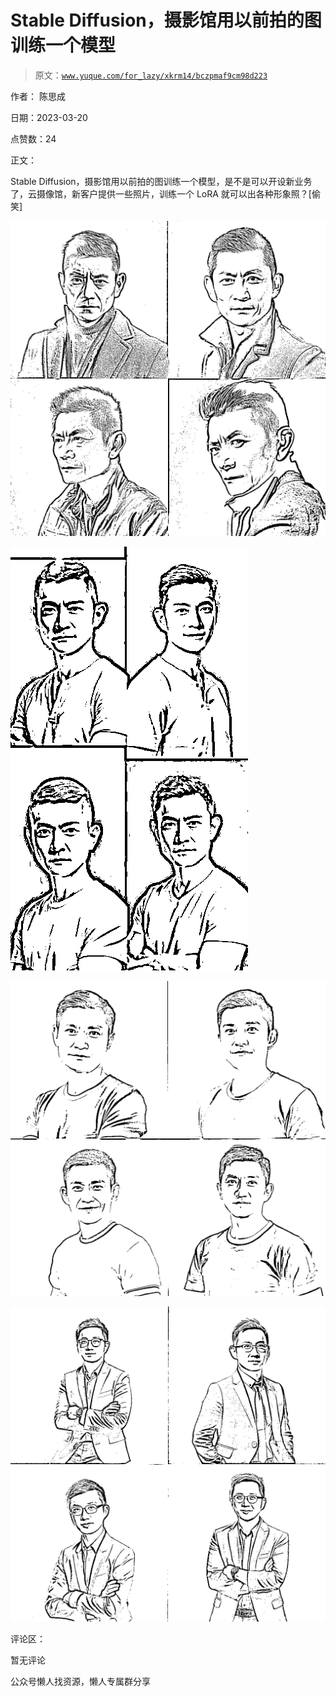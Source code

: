 # Stable Diffusion，摄影馆用以前拍的图训练一个模型

> 原文：[`www.yuque.com/for_lazy/xkrm14/bczpmaf9cm98d223`](https://www.yuque.com/for_lazy/xkrm14/bczpmaf9cm98d223)



作者： 陈思成



日期：2023-03-20



点赞数：24

<ne-card data-card-name="hr" data-card-type="block" id="hvNEf" data-event-boundary="card">

正文：



Stable Diffusion，摄影馆用以前拍的图训练一个模型，是不是可以开设新业务了，云摄像馆，新客户提供一些照片，训练一个 LoRA 就可以出各种形象照？[偷笑]



<ne-card data-card-name="image" data-card-type="inline" id="el51U" data-event-boundary="card">![](img/ab230aab123c2d5bec7a99140ec17de5.png)</ne-card>



<ne-card data-card-name="image" data-card-type="inline" id="rPoq2" data-event-boundary="card">![](img/a8f7586a01f774ddda057b11491f1ee4.png)</ne-card>



<ne-card data-card-name="image" data-card-type="inline" id="SIbdX" data-event-boundary="card">![](img/a062c994a0fce9c3716fa9dc8fbd0d8f.png)</ne-card>



<ne-card data-card-name="image" data-card-type="inline" id="pSecx" data-event-boundary="card">![](img/f99e8b1061670b3a17c8f6b8e8a6713e.png)</ne-card>

<ne-card data-card-name="hr" data-card-type="block" id="Ip9bX" data-event-boundary="card">

评论区：



暂无评论

<ne-card data-card-name="hr" data-card-type="block" id="CL3p4" data-event-boundary="card">

公众号懒人找资源，懒人专属群分享

</ne-card></ne-card></ne-card>